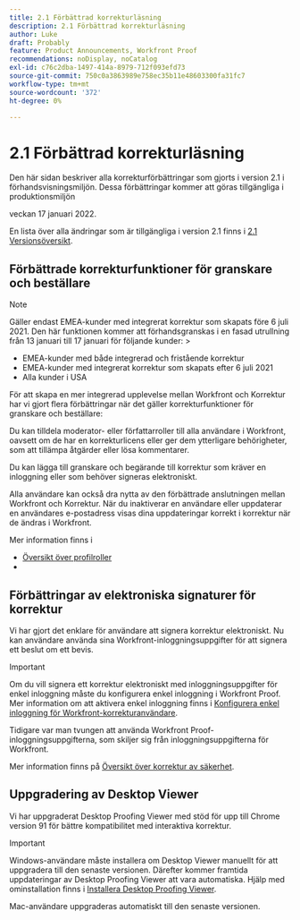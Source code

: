 ```yaml
---
title: 2.1 Förbättrad korrekturläsning
description: 2.1 Förbättrad korrekturläsning
author: Luke
draft: Probably
feature: Product Announcements, Workfront Proof
recommendations: noDisplay, noCatalog
exl-id: c76c2dba-1497-414a-8979-712f093efd73
source-git-commit: 750c0a3863989e758ec35b11e48603300fa31fc7
workflow-type: tm+mt
source-wordcount: '372'
ht-degree: 0%

---
```


# 2.1 Förbättrad korrekturläsning

Den här sidan beskriver alla korrekturförbättringar som gjorts i version 2.1 i förhandsvisningsmiljön. Dessa förbättringar kommer att göras tillgängliga i produktionsmiljön

<!--
<MadCap:conditionalText data-mc-conditions="QuicksilverOrClassic.Draft mode">
in January 2022
</MadCap:conditionalText>
-->

veckan 17 januari 2022.

En lista över alla ändringar som är tillgängliga i version 2.1 finns i [2.1 Versionsöversikt](../../../product-announcements/product-releases/22.1-release-activity/22-1-release-overview.md).

## Förbättrade korrekturfunktioner för granskare och beställare

>[!NOTE]
>
>Gäller endast EMEA-kunder med integrerat korrektur som skapats före 6 juli 2021. Den här funktionen kommer att förhandsgranskas i en fasad utrullning från 13 januari till 17 januari för följande kunder: >
>* EMEA-kunder med både integrerad och fristående korrektur
>* EMEA-kunder med integrerat korrektur som skapats efter 6 juli 2021
>* Alla kunder i USA
>

För att skapa en mer integrerad upplevelse mellan Workfront och Korrektur har vi gjort flera förbättringar när det gäller korrekturfunktioner för granskare och beställare:

Du kan tilldela moderator- eller författarroller till alla användare i Workfront, oavsett om de har en korrekturlicens eller ger dem ytterligare behörigheter, som att tillämpa åtgärder eller lösa kommentarer.

Du kan lägga till granskare och begärande till korrektur som kräver en inloggning eller som behöver signeras elektroniskt.

Alla användare kan också dra nytta av den förbättrade anslutningen mellan Workfront och Korrektur. När du inaktiverar en användare eller uppdaterar en användares e-postadress visas dina uppdateringar korrekt i korrektur när de ändras i Workfront.

Mer information finns i

* [Översikt över profilroller](../../../review-and-approve-work/proofing/proofing-overview/proof-roles.md)
*  

## Förbättringar av elektroniska signaturer för korrektur

Vi har gjort det enklare för användare att signera korrektur elektroniskt. Nu kan användare använda sina Workfront-inloggningsuppgifter för att signera ett beslut om ett bevis.

>[!IMPORTANT]
>
>Om du vill signera ett korrektur elektroniskt med inloggningsuppgifter för enkel inloggning måste du konfigurera enkel inloggning i Workfront Proof. Mer information om att aktivera enkel inloggning finns i [Konfigurera enkel inloggning för Workfront-korrekturanvändare](../../../workfront-proof/wp-acct-admin/account-settings/configure-sso-for-wp-users.md).

Tidigare var man tvungen att använda Workfront Proof-inloggningsuppgifterna, som skiljer sig från inloggningsuppgifterna för Workfront.

Mer information finns på [Översikt över korrektur av säkerhet](../../../review-and-approve-work/proofing/proofing-overview/proof-security-overview.md).

## Uppgradering av Desktop Viewer

Vi har uppgraderat Desktop Proofing Viewer med stöd för upp till Chrome version 91 för bättre kompatibilitet med interaktiva korrektur.

>[!IMPORTANT]
>
>Windows-användare måste installera om Desktop Viewer manuellt för att uppgradera till den senaste versionen. Därefter kommer framtida uppdateringar av Desktop Proofing Viewer att vara automatiska. Hjälp med ominstallation finns i [Installera Desktop Proofing Viewer](../../../review-and-approve-work/proofing/use-the-desktop-proofing-viewer/installing-desktop-proofing-viewer.md).

Mac-användare uppgraderas automatiskt till den senaste versionen.
